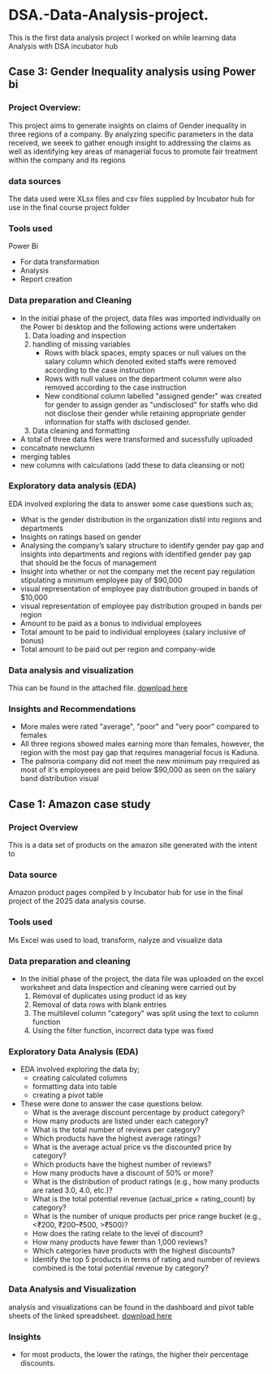 # DSA.-Data-Analysis-project.
This is the first data analysis project I worked on while learning data Analysis with DSA incubator hub

## Case 3: Gender Inequality analysis using Power bi

### Project Overview:
This project aims to generate insights on claims of Gender inequality in three regions of a company. By analyzing specific parameters in the data received, we seeek to gather enough insight to addressing the claims as well as identifying key areas of managerial focus to promote fair treatment within the company and its regions 

### data sources
The data used were XLsx files and csv files supplied by Incubator hub for use in the final course project folder

### Tools used
Power Bi
   - For data transformation
   - Analysis
   - Report creation
### Data preparation and Cleaning
 - In the initial phase of the project, data files was imported individually on the Power bi desktop and the following actions were undertaken
   1. Data loading and inspection
   2. handling of missing variables
      - Rows with black spaces, empty spaces or null values on the salary column which denoted exited staffs were removed according to the case instruction
      - Rows with null values on the department column were also removed according to the case instruction
      - New conditional column labelled "assigned gender" was created for gender to assign gender as "undisclosed" for staffs who did not disclose their gender while retaining appropriate gender information for staffs with dsclosed gender.
   3. Data cleaning and formatting   
- A total of three data files were transformed and sucessfully uploaded
- concatnate newclumn
- merging tables
- new columns with calculations (add these to data cleansing or not)
### Exploratory data analysis (EDA)
EDA involved exploring the data to answer some case questions such as;
- What is the gender distribution in the organization distil into regions and 
departments 
- Insights on ratings based on gender 
- Analysing the company’s salary structure to identify gender pay gap and insights into departments and regions with identified gender pay gap that should be the focus of 
management 
- Insight into whether or not the company met the recent pay regulation stipulating a minimum employee pay of $90,000 
- visual representation of employee pay distribution grouped in bands of $10,000
-  visual representation of employee pay distribution grouped in bands per region
-  Amount to be paid as a bonus to individual employees
-  Total amount to be paid to individual employees (salary inclusive of 
bonus)
- Total amount to be paid out per region and company-wide
### Data analysis and visualization
Thia can be found in the attached file. [download here](https://drive.google.com/file/d/1UlhvnUiq-wZ9elP-1rgXB6G9t7sPlKIg/view?usp=sharing)

### Insights and Recommendations
- More males were rated "average", "poor" and "very poor" compared to females
- All three regions showed males earning more than females, however, the region with the most pay gap that requires managerial focus is Kaduna.
- The palmoria company did not meet the new minimum pay rrequired as most of it's employeees are paid below $90,000 as seen on the salary band distribution visual
  











## Case 1: Amazon case study

### Project Overview
This is a data set of products on the amazon site generated with the intent to 
### Data source
Amazon product pages compiled b y Incubator hub for use in the final project of the 2025 data analysis course.
### Tools used
Ms Excel was used to load, transform, nalyze and visualize data 
### Data preparation and cleaning
- In the initial phase of the project, the data file was uploaded on the excel worksheet and data Inspection and cleaning were carried out by
     1. Removal of duplicates using product id as key
     2. Removal of data rows with blank entries
     3. The multilevel column "category" was split using the text to column function
     4. Using the filter function, incorrect data type was fixed
### Exploratory Data Analysis (EDA)
- EDA involved exploring the data by;
   - creating calculated columns
   - formatting data into table
   - creating a pivot table
- These were done to answer the case questions below.
   - What is the average discount percentage by product category?
   - How many products are listed under each category?
   - What is the total number of reviews per category?
   - Which products have the highest average ratings?
   - What is the average actual price vs the discounted price by category?
   - Which products have the highest number of reviews?
   - How many products have a discount of 50% or more?
   - What is the distribution of product ratings (e.g., how many products are rated 3.0, 
4.0, etc.)?
   - What is the total potential revenue (actual_price × rating_count) by category?
   - What is the number of unique products per price range bucket (e.g., <₹200, 
₹200–₹500, >₹500)?
   - How does the rating relate to the level of discount?
   - How many products have fewer than 1,000 reviews?
   - Which categories have products with the highest discounts?
   - Identify the top 5 products in terms of rating and number of reviews combined.is the total potential revenue by category?
### Data Analysis and Visualization
analysis and visualizations can be found in the dashboard and pivot table sheets of the linked spreadsheet. 
[download here](https://docs.google.com/spreadsheets/d/1u-Ocs9II3r4CvOe4xtTzSmXkG7-T4tw1/edit?usp=sharing&ouid=104587524226893334389&rtpof=true&sd=true)
### Insights
- for most products, the lower the ratings, the higher their percentage discounts.
  

     
